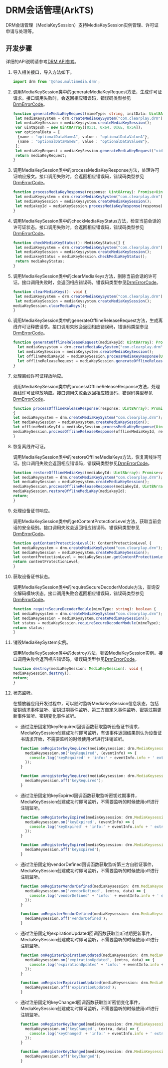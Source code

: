 # DRM会话管理(ArkTS)

DRM会话管理（MediaKeySession）支持MediaKeySession实例管理、许可证申请与处理等。

## 开发步骤

详细的API说明请参考[DRM API参考](../reference/apis/js-apis-drm.md)。

1. 导入相关接口，导入方法如下。

   ```ts
   import drm from '@ohos.multimedia.drm';
   ```

2. 调用MediaKeySession类中的generateMediaKeyRequest方法，生成许可证请求。接口调用失败时，会返回相应错误码，错误码类型参见[DrmErrorCode](../reference/apis/js-apis-drm.md#drmerrorcode)。

   ```ts
   function generateMediaKeyRequest(mimeType: string, initData: Uint8Array, mediakeyType: number, optionalData: OptionalData[]): Promise<MediaKeyRequest> {
    let mediaKeysystem = drm.createMediaKeySystem("com.clearplay.drm");
    let mediaKeySession = mediaKeysystem.createMediaKeySession();
    var uint8pssh = new Uint8Array([0x31, 0x64, 0x6E, 0x5A]);
    var optionalData = [
     {name : "optionalDataNameA", value : "optionalDataValueA"},
     {name : "optionalDataNameB", value : "optionalDataValueB"},
    ];
    let mediaKeyRequest = mediaKeySession.generateMediaKeyRequest("video/mp4", uint8pssh, 1, optionalData);
    return mediaKeyRequest;
   }
   ```

3. 调用MediaKeySession类中的processMediaKeyResponse方法，处理许可证响应报文。接口调用失败时，会返回相应错误码，错误码类型参见[DrmErrorCode](../reference/apis/js-apis-drm.md#drmerrorcode)。

   ```ts
   function processMediaKeyResponse(response: Uint8Array): Promise<Uint8Array> {
    let mediaKeysystem = drm.createMediaKeySystem("com.clearplay.drm");
    let mediaKeySession = mediaKeysystem.createMediaKeySession();
    let mediakeyId = mediaKeySession.processMediaKeyResponse(response);
   }
   ```

4. 调用MediaKeySession类中的checkMediaKeyStatus方法，检查当前会话的许可证状态。接口调用失败时，会返回相应错误码，错误码类型参见[DrmErrorCode](../reference/apis/js-apis-drm.md#drmerrorcode)。

   ```ts
   function checkMediaKeyStatus(): MediaKeyStatus[] {
    let mediaKeysystem = drm.createMediaKeySystem("com.clearplay.drm");
    let mediaKeySession = mediaKeysystem.createMediaKeySession();
    let mediakeyStatus = mediaKeySession.checkMediaKeyStatus();
    return mediakeyStatus;
   }
   ```

5. 调用MediaKeySession类中的clearMediaKeys方法，删除当前会话的许可证。接口调用失败时，会返回相应错误码，错误码类型参见[DrmErrorCode](../reference/apis/js-apis-drm.md#drmerrorcode)。

   ```ts
   function clearMediaKeys(): void {
    let mediaKeysystem = drm.createMediaKeySystem("com.clearplay.drm");
    let mediaKeySession = mediaKeysystem.createMediaKeySession();
   mediaKeySession.clearMediaKeys();
   }
   ```

6. 调用MediaKeySession类中的generateOfflineReleaseRequest方法，生成离线许可证释放请求。接口调用失败会返回相应错误码，错误码类型参见[DrmErrorCode](../reference/apis/js-apis-drm.md#drmerrorcode)。

   ```ts
   function generateOfflineReleaseRequest(mediakeyId: Uint8Array): Promise<Uint8Array> {
     let mediaKeysystem = drm.createMediaKeySystem("com.clearplay.drm");
     let mediaKeySession = mediaKeysystem.createMediaKeySession();
     let offlineMediaKeyId = mediaKeySession.processMediaKeyResponse(Uint8Array.from("offlineReleaseRequest"));
     let offlineReleaseRequest = mediaKeySession.generateOfflineReleaseRequest(offlineMediaKeyId);
   }
   ```

7. 处理离线许可证释放响应。

   调用MediaKeySession类中的processOfflineReleaseResponse方法，处理离线许可证释放响应。接口调用失败会返回相应错误码，错误码类型参见[DrmErrorCode](../reference/apis/js-apis-drm.md#drmerrorcode)。

   ```ts
   function processOfflineReleaseResponse(response: Uint8Array): Promise<void>
   {
   let mediaKeysystem = drm.createMediaKeySystem("com.clearplay.drm");
   let mediaKeySession = mediaKeysystem.createMediaKeySession();
   let offlineMediaKeyId = mediaKeySession.processMediaKeyResponse(Uint8Array.from("offlineReleaseRequest"));
   mediaKeySession.processOfflineReleaseResponse(offlineMediaKeyId, response);
   }
   ```

8. 恢复离线许可证。

   调用MediaKeySession类中的restoreOfflineMediaKeys方法，恢复离线许可证。接口调用失败会返回相应错误码，错误码类型参见[DrmErrorCode](../reference/apis/js-apis-drm.md#drmerrorcode)。

   ```ts
   function restoreOfflineMediaKeys(mediakeyId: Uint8Array): Promise<void> {
   let mediaKeysystem = drm.createMediaKeySystem("com.clearplay.drm");
   let mediaKeySession = mediaKeysystem.createMediaKeySession();
   mediaKeySession.processOfflineReleaseResponse(mediakeyId, Uint8Array.from("response"));
   mediaKeySession.restoreOfflineMediaKey(mediakeyId);
   return;
   }
   ```

9. 处理设备证书响应。

   调用MediaKeySession类中的getContentProtectionLevel方法，获取当前会话的安全级别。接口调用失败会返回相应错误码，错误码类型参见[DrmErrorCode](../reference/apis/js-apis-drm.md#drmerrorcode)。

   ```ts
   function getContentProtectionLevel(): ContentProtectionLevel {
   let mediaKeysystem = drm.createMediaKeySystem("com.clearplay.drm");
   let mediaKeySession = mediaKeysystem.createMediaKeySession();
   let contentProtectionLevel = mediaKeySession.getContentProtectionLevel();
   return contentProtectionLevel;
   }
   ```

10. 获取设备证书状态。

    调用MediaKeySession类中的requireSecureDecoderModule方法，查询安全解码模块状态。接口调用失败会返回相应错误码，错误码类型参见[DrmErrorCode](../reference/apis/js-apis-drm.md#drmerrorcode)。

    ```ts
    function requireSecureDecoderModule(mimeType: string): boolean {
    let mediaKeysystem = drm.createMediaKeySystem("com.clearplay.drm");
    let mediaKeySession = mediaKeysystem.createMediaKeySession();
    let status = mediaKeySession.requireSecureDecoderModule(mimeType);
    return status;
    }
    ```

11. 销毁MediaKeySystem实例。

    调用MediaKeySession类中的destroy方法，销毁MediaKeySession实例。接口调用失败会返回相应错误码，错误码类型参见[DrmErrorCode](../reference/apis/js-apis-drm.md#drmerrorcode)。

    ```ts
    function destroy(mediaKeySession: MediaKeySession): void {
    mediaKeySession.destroy();
    return;
    }
    ```

12. 状态监听。

    在播放器应用开发过程中，可以随时监听MediaKeySession信息状态，包括密钥请求事件监听、密钥过期事件监听、第三方自定义事件监听、密钥过期更新事件监听、密钥变化事件监听。

    - 通过注册固定的keyRequired回调函数获取监听设备证书请求，MediaKeySession创建成功时即可监听，有该事件返回结果则认为设备证书请求开始，不需要监听的时候使用off进行注销监听。

      ```ts
      function onRegisterkeyRequired(mediaKeysession: drm.MediaKeysession): void {
        mediaKeysession.on('keyRequired', (eventInfo) => {
          console.log('keyRequired' + 'info:' + eventInfo.info + ' extraInfo:' + eventInfo.extraInfo);
        });
      }
      ```

      ```ts
      function unregisterkeyRequired(mediaKeysession: drm.MediaKeysession): void {
        mediaKeysession.off('keyRequired');
      }
      ```

    - 通过注册固定的keyExpired回调函数获取监听密钥过期事件，MediaKeySession创建成功时即可监听，不需要监听的时候使用off进行注销监听。

      ```ts
      function onRegisterkeyExpired(mediaKeysession: drm.MediaKeysession): void {
        mediaKeysession.on('keyExpired', (eventInfo) => {
          console.log('keyExpired' + 'info:' + eventInfo.info + ' extraInfo:' + eventInfo.extraInfo);
        });
      }
      ```

      ```ts
      function unRegisterkeyExpired(mediaKeysession: drm.MediaKeysession): void {
        mediaKeysession.off('keyExpired');
      }
      ```

    - 通过注册固定的vendorDefined回调函数获取监听第三方自验证事件，MediaKeySession创建成功时即可监听，不需要监听的时候使用off进行注销监听。

      ```ts
      function onRegisterVendorDefined(mediaKeysession: drm.MediaKeysession): void {
        mediaKeysession.on('vendorDefined', (extra, data) => {
          console.log('vendorDefined' + 'info:' + eventInfo.info + ' extraInfo:' + eventInfo.extraInfo);
        });
      }
      ```

      ```ts
      function unRegisterVendorDefined(mediaKeysession: drm.MediaKeysession): void {
        mediaKeysession.off('vendorDefined');
      }
      ```

    - 通过注册固定的expirationUpdated回调函数获取监听过期更新事件，MediaKeySession创建成功时即可监听，不需要监听的时候使用off进行注销监听。

      ```ts
      function onRegisterExpirationUpdated(mediaKeysession: drm.MediaKeysession): void {
        mediaKeysession.on('expirationUpdated', (extra, data) => {
          console.log('expirationUpdated' + 'info:' + eventInfo.info + ' extraInfo:' + eventInfo.extraInfo);
        });
      }
      ```

      ```ts
      function unRegisterExpirationUpdated(mediaKeysession: drm.MediaKeysession): void {
        mediaKeysession.off('expirationUpdated');
      }
      ```

    - 通过注册固定的keyChanged回调函数获取监听密钥变化事件，MediaKeySession创建成功时即可监听，不需要监听的时候使用off进行注销监听。

      ```ts
      function onRegisterKeyChanged(mediaKeysession: drm.MediaKeysession): void {
        mediaKeysession.on('keyChanged', (extra, data) => {
          console.log('keyChanged' + 'info:' + eventInfo.info + ' extraInfo:' + eventInfo.extraInfo);
        });
      }
      ```

      ```ts
      function unRegisterKeyChanged(mediaKeysession: drm.MediaKeysession): void {
        mediaKeysession.off('keyChanged');
      }
      ```

